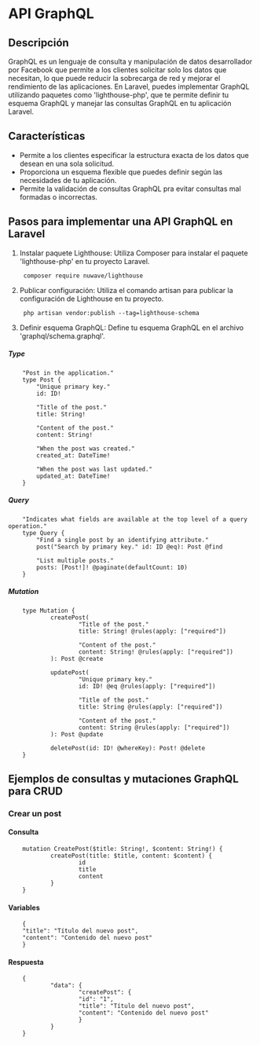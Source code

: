 # API GraphQL

## Descripción

GraphQL es un lenguaje de consulta y manipulación de datos desarrollador por Facebook que permite a los clientes solicitar solo los datos que necesitan, lo que puede reducir la sobrecarga de red y mejorar el rendimiento de las aplicaciones. En Laravel, puedes implementar GraphQL utilizando paquetes como 'lighthouse-php', que te permite definir tu esquema GraphQL y manejar las consultas GraphQL en tu aplicación Laravel.

## Características

* Permite a los clientes especificar la estructura exacta de los datos que desean en una sola solicitud.
* Proporciona un esquema flexible que puedes definir según las necesidades de tu aplicación.
* Permite la validación de consultas GraphQL pra evitar consultas mal formadas o incorrectas.

## Pasos para implementar una API GraphQL en Laravel

1. Instalar paquete Lighthouse: Utiliza Composer para instalar el paquete 'lighthouse-php' en tu proyecto Laravel.
        
        composer require nuwave/lighthouse

2. Publicar configuración: Utiliza el comando artisan para publicar la configuración de Lighthouse en tu proyecto.

        php artisan vendor:publish --tag=lighthouse-schema

3. Definir esquema GraphQL: Define tu esquema GraphQL en el archivo 'graphql/schema.graphql'.
   
##### Type


        "Post in the application."
        type Post {
            "Unique primary key."
            id: ID!

            "Title of the post."
            title: String!

            "Content of the post."
            content: String!

            "When the post was created."
            created_at: DateTime!

            "When the post was last updated."
            updated_at: DateTime!
        }

##### Query

        "Indicates what fields are available at the top level of a query operation."
        type Query {
            "Find a single post by an identifying attribute."
            post("Search by primary key." id: ID @eq): Post @find

            "List multiple posts."
            posts: [Post!]! @paginate(defaultCount: 10)
        }

##### Mutation

        type Mutation {
                createPost(
                        "Title of the post."
                        title: String! @rules(apply: ["required"])

                        "Content of the post."
                        content: String! @rules(apply: ["required"])
                ): Post @create

                updatePost(
                        "Unique primary key."
                        id: ID! @eq @rules(apply: ["required"])

                        "Title of the post."
                        title: String @rules(apply: ["required"])

                        "Content of the post."
                        content: String @rules(apply: ["required"])
                ): Post @update

                deletePost(id: ID! @whereKey): Post! @delete
        }


## Ejemplos de consultas y mutaciones GraphQL para CRUD

### Crear un post

#### Consulta

        mutation CreatePost($title: String!, $content: String!) {
                createPost(title: $title, content: $content) {
                        id
                        title
                        content
                }
        }

#### Variables

        {
        "title": "Título del nuevo post",
        "content": "Contenido del nuevo post"
        }

#### Respuesta 

        {
                "data": {
                        "createPost": {
                        "id": "1",
                        "title": "Título del nuevo post",
                        "content": "Contenido del nuevo post"
                        }
                }
        }






